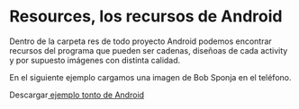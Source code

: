 <h1>
	Resources, los recursos de Android</h1>
<p>
	Dentro de la carpeta res de todo proyecto Android podemos encontrar recursos del programa que pueden ser cadenas, dise&ntilde;oas de cada activity y por supuesto im&aacute;genes con distinta calidad.</p>
<p>
	En el siguiente ejemplo cargamos una imagen de Bob Sponja en el tel&eacute;fono.</p>
<p>
	Descargar<a href="http://www.pello.info/filez/android/04.DroidResources.tar.gz"> ejemplo tonto de Android</a></p>
